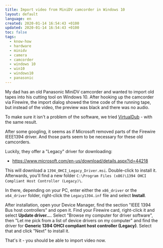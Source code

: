 ```yaml
---
title: Import video from MiniDV camcorder in Windows 10
layout: default
language: en
created: 2020-01-14 16:54:43 +0100
updated: 2020-01-14 16:54:43 +0100
toc: false
tags:
  - know-how
  - hardware
  - minidv
  - camera
  - camcorder
  - windows 10
  - win10
  - windows10
  - panasonic
---
```

My dad has an old Panasonic MiniDV camcorder and wanted to import old tapes into his cutting tool
on Windows 10. After hooking up the camcorder via Firewire, the import dialog showed the time code
of the running tape, but instead of the video, the preview was black and there was no audio.

To make sure it isn't a problem of the software, we tried [VirtualDub](http://virtualdub.org/) -
with the same result.

After some googling, it seems as if Microsoft removed parts of the Firewire IEEE1394 driver. And
those parts seem to be necessary for these old camcorders.

Luckily, they offer a "Legacy" driver for downloading:

* https://www.microsoft.com/en-us/download/details.aspx?id=44218

This will download a `1394_OHCI_Legacy_Driver.msi`. Double-click to install it.
Afterwards, you'll find a new folder `C:\Program Files (x86)\1394 OHCI Compliant Host Controller (Legacy)\`.

In there, depending on your PC, enter either the `x86_driver` or the `x64_driver` folder, right-click the
`Legacy1394.inf` file and select **Install**.

After installation, open your Device Manager, find the section "IEEE 1394 Bus host controllers" and open it.
Find your Firewire card, right-click it and select **Update driver...**. Select "Browse my computer for
driver software", then "Let me pick from a list of device drivers on my computer" and find the driver for
**Generic 1394 OHCI compliant host controller (Legacy)**. Select that and click "Next" to install it.

That's it - you should be able to import video now.
